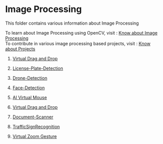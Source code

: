 # Image Processing

This folder contains various information about Image Processing 

To learn about Image Processing using OpenCV, visit : [Know about Image Processing](https://github.com/dishamodi0910/MindWave/tree/main/ImageProcessing/Concepts_Code) <br>
To contribute in various image processing based projects, visit : [Know about Projects](https://github.com/dishamodi0910/MindWave/tree/main/ImageProcessing/Projects)

1. [Virtual Drag and Drop](https://github.com/dishamodi0910/MindWave/tree/main/ImageProcessing/Projects/Virtual_Drag_Drop)
   
2. [License-Plate-Detection](https://github.com/dishamodi0910/MindWave/tree/main/ImageProcessing/Projects/LicensePlateDetection)

3. [Drone-Detection](https://github.com/dishamodi0910/MindWave/tree/ImageProcessing/ImageProcessing/Projects/Drone-Detection)

4. [Face-Detection](https://github.com/dishamodi0910/MindWave/tree/ImageProcessing/ImageProcessing/Projects/FaceDetection)

5. [AI Virtual Mouse](https://github.com/dishamodi0910/MindWave/tree/nain/ImageProcessing/Projects/AI_Virtual_Mouse)

6. [Virtual Drag and Drop](https://github.com/dishamodi0910/MindWave/tree/ZoomGesture/ImageProcessing/Projects/Virtual_Drag_Drop)

7. [Document-Scanner](https://github.com/dishamodi0910/MindWave/tree/ImageProcessing/ImageProcessing/Projects/DocumentScanner)

8. [TrafficSignRecognition](https://github.com/dishamodi0910/MindWave/tree/ImageProcessing/ImageProcessing/Projects/TrafficSignRecognition)

9. [Virtual Zoom Gesture](https://github.com/dishamodi0910/MindWave/tree/ZoomGesture/ImageProcessing/Projects/Virtual%20Zoom%20Gesture)
